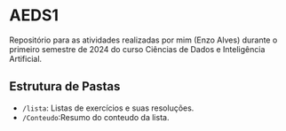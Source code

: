 # AEDS1
Repositório para as atividades realizadas por mim (Enzo Alves) durante o primeiro semestre de 2024 do curso Ciências de Dados e Inteligência Artificial.

## Estrutura de Pastas
- `/lista`: Listas de exercícios e suas resoluções.
- `/Conteudo`:Resumo do conteudo da lista.

